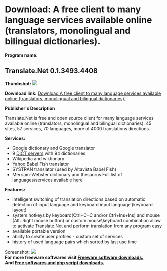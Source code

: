 # Download: A free client to many language services available online (translators, monolingual and bilingual dictionaries).

**Program name:**

## Translate.Net 0.1.3493.4408

  
**Thumbshot:** ![](http://www.freewarefiles.com/screenshot/translatenet_md.gif)   
  
**Download link:** [Download A free client to many language services available online (translators, monolingual and bilingual dictionaries).](http://freesoftwares.boysofts.com/TranslateNet_program_41372.html)  
  


**Publisher's Description**  
  


Translate.Net is free and open source client for many language services available online (translators, monolingual and bilingual dictionaries). 45 sites, 57 services, 70 languages, more of 4000 translations directions. 

**Services:**

  * Google dictionary and Google translator
  * 9 [DICT servers](http://www.luetzschena-stahmeln.de/dictd/index.php) with 94 dictionaries
  * Wikipedia and wiktionary
  * Yahoo Babel Fish translator
  * SYSTRAN translator (used by Altavista Babel Fish)
  * Merriam-Webster dictionary and thesaurus
Full list of languages\services available [here](http://translate-net.appspot.com/services.en.html)

**Features:**

  * intelligent switching of translation directions based on automatic detection of input language and keyboard input language (keyboard layout)
  * system hotkeys by keyboard(Ctrl+C+C and\or Ctrl+Ins+Ins) and mouse (Alt+Right mouse button) or custom mouse\keyboard combination allow to activate Translate.Net and perform translation from any program easy
  * available portable version
  * ability to create user profiles - custom set of services
  * history of used language pairs which sorted by last use time

  
  
Screenshot: ![](http://www.freewarefiles.com/screenshot/translatenet.gif)   
**For more freeware softwares visit [Freeware software downloads.](http://freesoftwares.boysofts.com/)**   
**And [Free softwares and php script downloads.](http://www.boysofts.com/)**
